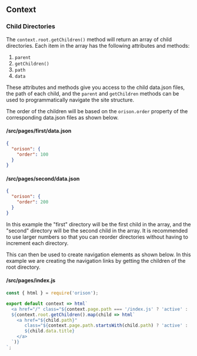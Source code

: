 ## Context

### Child Directories

The `context.root.getChildren()` method will return an array of child directories.
Each item in the array has the following attributes and methods:

1. `parent`
1. `getChildren()`
1. `path`
1. `data`

These attributes and methods give you access to the child data.json files, the
path of each child, and the `parent` and `getChildren` methods can be used to
programmatically navigate the site structure.

The order of the children will be based on the `orison.order` property of the
corresponding data.json files as shown below.

#### /src/pages/first/data.json
```json
{
  "orison": {
    "order": 100
  }
}
```

#### /src/pages/second/data.json
```json
{
  "orison": {
    "order": 200
  }
}
```

In this example the "first" directory will be the first child in the array, and
the "second" directory will be the second child in the array. It is recommended
to use larger numbers so that you can reorder directories without having to
increment each directory.

This can then be used to create navigation elements as shown below. In this example
we are creating the navigation links by getting the children of the root directory.

#### /src/pages/index.js
```js
const { html } = require('orison');

export default context => html`
  <a href="/" class="${context.page.path === '/index.js' ? 'active' : ''}">Begin</a>
  ${context.root.getChildren().map(child => html`
    <a href="${child.path}"
       class="${context.page.path.startsWith(child.path) ? 'active' : ''}">
       ${child.data.title}
    </a>
  `)}
`;
```
